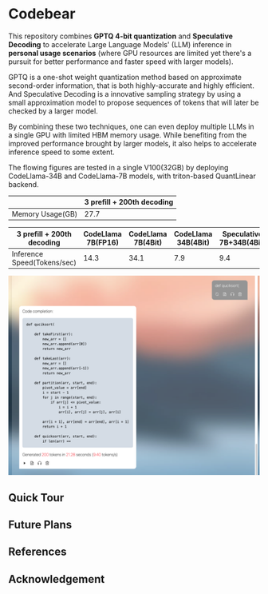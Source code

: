 # Codebear
This repository combines **GPTQ 4-bit quantization** and **Speculative Decoding** to accelerate Large Language Models' (LLM) inference in **personal usage scenarios**  (where GPU resources are limited yet there's a pursuit for better performance and faster speed with larger models).

GPTQ is a one-shot weight quantization method based on approximate second-order information, that is both highly-accurate and highly efficient. And Speculative Decoding is a innovative sampling strategy by using a small approximation model to propose sequences of tokens that will later be checked by a larger model. 

By combining these two techniques, one can even deploy multiple LLMs in a single GPU with limited HBM memory usage. While benefiting from the improved performance brought by larger models, it also helps to accelerate inference speed to some extent.

The flowing figures are tested in a single V100(32GB) by deploying CodeLlama-34B and CodeLlama-7B models, with triton-based QuantLinear backend.

|        | 3 prefill + 200th decoding |
|  ----  | ----  |
| Memory Usage(GB)  | 27.7 | 


| 3 prefill + 200th decoding| CodeLlama 7B(FP16) |CodeLlama 7B(4Bit) |CodeLlama 34B(4Bit) |Speculative 7B+34B(4Bit)|
|  ----  | ----  |----  |----  |----  |
| Inference Speed(Tokens/sec)  | 14.3 | 34.1 | 7.9 | 9.4 | 

![alt text](images/result.png)


<!-- # Update  -->

## Quick Tour

## Future Plans

## References

## Acknowledgement
